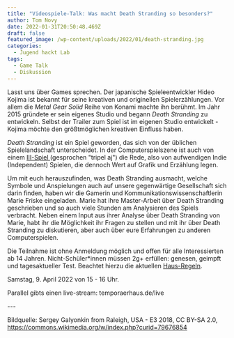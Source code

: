 ```yaml
---
title: "Videospiele-Talk: Was macht Death Stranding so besonders?"
author: Tom Novy
date: 2022-01-31T20:50:48.469Z
draft: false
featured_image: /wp-content/uploads/2022/01/death-stranding.jpg
categories:
  - Jugend hackt Lab
tags:
  - Game Talk
  - Diskussion
---
```

Lasst uns über Games sprechen. Der japanische Spieleentwickler Hideo Kojima ist bekannt für seine kreativen und originellen Spielerzählungen. Vor allem die *Metal Gear Solid* Reihe von Konami machte ihn berühmt. Im Jahr 2015 gründete er sein eigenes Studio und begann *Death Stranding* zu entwickeln. Selbst der Trailer zum Spiel ist im eigenen Studio entwickelt - Kojima möchte den größtmöglichen kreativen Einfluss haben. 

*Death Stranding* ist ein Spiel geworden, das sich von der üblichen Spielelandschaft unterscheidet. In der Computerspielszene ist auch von einem [III-Spiel ](https://en.wikipedia.org/wiki/AAA_(video_game_industry)#III)(gesprochen "tripel aj") die Rede, also von aufwendigen Indie (Independent) Spielen, die dennoch Wert auf Grafik und Erzählung legen. 

Um mit euch herauszufinden, was Death Stranding ausmacht, welche Symbole und Anspielungen auch auf unsere gegenwärtige Gesellschaft sich darin finden, haben wir die Gamerin und Kommunikationswissenschaftlerin Marie Friske eingeladen. Marie hat ihre Master-Arbeit über Death Stranding geschrieben und so auch viele Stunden am Analysieren des Spiels verbracht. Neben einem Input  aus ihrer Analyse über Death Stranding von Marie, habt ihr die Möglichkeit ihr Fragen zu stellen und mit ihr über Death Stranding zu diskutieren, aber auch über eure Erfahrungen zu anderen Computerspielen. 

Die Teilnahme ist ohne Anmeldung möglich und offen für alle Interessierten ab 14 Jahren. Nicht-Schüler*innen müssen 2g+ erfüllen: genesen, geimpft und tagesaktueller Test. Beachtet hierzu die aktuellen [Haus-Regeln](/was-in-welcher-inzidenzstufe-gilt-ab-juli-2021/). 

Samstag, 9. April 2022 von 15 - 16 Uhr. 

Parallel gibts einen live-stream: temporaerhaus.de/live

\---

Bildquelle: Sergey Galyonkin from Raleigh, USA - E3 2018, CC BY-SA 2.0, https://commons.wikimedia.org/w/index.php?curid=79676854